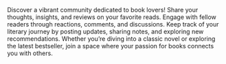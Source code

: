 Discover a vibrant community dedicated to book lovers! Share your thoughts, insights, and reviews on your favorite reads. Engage with fellow readers through reactions, comments, and discussions. Keep track of your literary journey by posting updates, sharing notes, and exploring new recommendations. Whether you’re diving into a classic novel or exploring the latest bestseller, join a space where your passion for books connects you with others.
